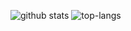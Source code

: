 ![github stats](https://github-readme-stats.vercel.app/api?username=nikolov9996&show=reviews,prs_merged,prs_merged_percentage&hide=stars,contribs&theme=dark&line_height=23)
![top-langs](https://github-readme-stats.vercel.app/api/top-langs?username=nikolov9996&show_icons=true&theme=dark&hide=html,css&layout=donut)


